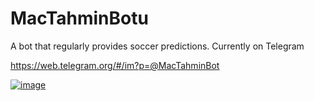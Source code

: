 # MacTahminBotu
A bot that regularly provides soccer predictions. Currently on Telegram

https://web.telegram.org/#/im?p=@MacTahminBot

<a href="https://ibb.co/4RSgFmN"><img src="https://i.ibb.co/jkwZ864/image.png" alt="image" border="0"></a>

